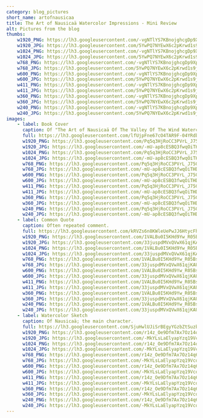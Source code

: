 ```yaml
---
category: blog_pictures
short_name: artofnausicaa
title: The Art of Nausicaä Watercolor Impressions - Mini Review
alt: Pictures from the blog
thumbs:
    w1920_PNG: https://lh3.googleusercontent.com/-vgNTlYS7KBnojghcgDp9XpwYl0XLm1oLSVWZdJMnEq_AoPLrJ5aEKrx_iu6YiTEyGvJOmDy9ROTRVPlqAWJLviErehfMglNqLCDrix0aiI7k3WyQuBPyWA1xgVcaB78ukAo2Ooofg=w355
    w1920_JPG: https://lh3.googleusercontent.com/5YwPQ7NYEwX6c2pKrwd1s9jbY_rq0qpPhv2ATulHlSwIJ5fiCSJwjgMt-MXjkRnmKtqN3QP8HFBsVzSqZpnQlhl3nXNgwsp2Acd9O5WjX-Hs_73bwgdVPIoAKjPHeQ7Zp_VtdG0MxQ=w355
    w1024_PNG: https://lh3.googleusercontent.com/-vgNTlYS7KBnojghcgDp9XpwYl0XLm1oLSVWZdJMnEq_AoPLrJ5aEKrx_iu6YiTEyGvJOmDy9ROTRVPlqAWJLviErehfMglNqLCDrix0aiI7k3WyQuBPyWA1xgVcaB78ukAo2Ooofg=w284
    w1024_JPG: https://lh3.googleusercontent.com/5YwPQ7NYEwX6c2pKrwd1s9jbY_rq0qpPhv2ATulHlSwIJ5fiCSJwjgMt-MXjkRnmKtqN3QP8HFBsVzSqZpnQlhl3nXNgwsp2Acd9O5WjX-Hs_73bwgdVPIoAKjPHeQ7Zp_VtdG0MxQ=w284
    w768_PNG: https://lh3.googleusercontent.com/-vgNTlYS7KBnojghcgDp9XpwYl0XLm1oLSVWZdJMnEq_AoPLrJ5aEKrx_iu6YiTEyGvJOmDy9ROTRVPlqAWJLviErehfMglNqLCDrix0aiI7k3WyQuBPyWA1xgVcaB78ukAo2Ooofg=w213
    w768_JPG: https://lh3.googleusercontent.com/5YwPQ7NYEwX6c2pKrwd1s9jbY_rq0qpPhv2ATulHlSwIJ5fiCSJwjgMt-MXjkRnmKtqN3QP8HFBsVzSqZpnQlhl3nXNgwsp2Acd9O5WjX-Hs_73bwgdVPIoAKjPHeQ7Zp_VtdG0MxQ=w213
    w600_PNG: https://lh3.googleusercontent.com/-vgNTlYS7KBnojghcgDp9XpwYl0XLm1oLSVWZdJMnEq_AoPLrJ5aEKrx_iu6YiTEyGvJOmDy9ROTRVPlqAWJLviErehfMglNqLCDrix0aiI7k3WyQuBPyWA1xgVcaB78ukAo2Ooofg=w166
    w600_JPG: https://lh3.googleusercontent.com/5YwPQ7NYEwX6c2pKrwd1s9jbY_rq0qpPhv2ATulHlSwIJ5fiCSJwjgMt-MXjkRnmKtqN3QP8HFBsVzSqZpnQlhl3nXNgwsp2Acd9O5WjX-Hs_73bwgdVPIoAKjPHeQ7Zp_VtdG0MxQ=w166
    w411_PNG: https://lh3.googleusercontent.com/-vgNTlYS7KBnojghcgDp9XpwYl0XLm1oLSVWZdJMnEq_AoPLrJ5aEKrx_iu6YiTEyGvJOmDy9ROTRVPlqAWJLviErehfMglNqLCDrix0aiI7k3WyQuBPyWA1xgVcaB78ukAo2Ooofg=w114
    w411_JPG: https://lh3.googleusercontent.com/5YwPQ7NYEwX6c2pKrwd1s9jbY_rq0qpPhv2ATulHlSwIJ5fiCSJwjgMt-MXjkRnmKtqN3QP8HFBsVzSqZpnQlhl3nXNgwsp2Acd9O5WjX-Hs_73bwgdVPIoAKjPHeQ7Zp_VtdG0MxQ=w114
    w360_PNG: https://lh3.googleusercontent.com/-vgNTlYS7KBnojghcgDp9XpwYl0XLm1oLSVWZdJMnEq_AoPLrJ5aEKrx_iu6YiTEyGvJOmDy9ROTRVPlqAWJLviErehfMglNqLCDrix0aiI7k3WyQuBPyWA1xgVcaB78ukAo2Ooofg=w100
    w360_JPG: https://lh3.googleusercontent.com/5YwPQ7NYEwX6c2pKrwd1s9jbY_rq0qpPhv2ATulHlSwIJ5fiCSJwjgMt-MXjkRnmKtqN3QP8HFBsVzSqZpnQlhl3nXNgwsp2Acd9O5WjX-Hs_73bwgdVPIoAKjPHeQ7Zp_VtdG0MxQ=w100
    w240_PNG: https://lh3.googleusercontent.com/-vgNTlYS7KBnojghcgDp9XpwYl0XLm1oLSVWZdJMnEq_AoPLrJ5aEKrx_iu6YiTEyGvJOmDy9ROTRVPlqAWJLviErehfMglNqLCDrix0aiI7k3WyQuBPyWA1xgVcaB78ukAo2Ooofg=w66
    w240_JPG: https://lh3.googleusercontent.com/5YwPQ7NYEwX6c2pKrwd1s9jbY_rq0qpPhv2ATulHlSwIJ5fiCSJwjgMt-MXjkRnmKtqN3QP8HFBsVzSqZpnQlhl3nXNgwsp2Acd9O5WjX-Hs_73bwgdVPIoAKjPHeQ7Zp_VtdG0MxQ=w66
images:
    - label: Book Cover
      caption: Of "The Art of Nausicaä Of The Valley Of The Wind Watercolor Impressions" by Hayao Miyazaki.
      full: https://lh3.googleusercontent.com/lfUjpFne67cO4TAR9F-04YRdbomSmQ-IMjVvyOCJ9SEX9G7yXUYsRcuFXn65Ece72R65fdA5CPwzOkDQpBCSSnnAAZxmI0BrdUjkuI1Ernkl_TLLudQ5P6Mt0k8Onv3J7e5jk9hH0g=w1080-h1440
      w1920_PNG: https://lh3.googleusercontent.com/Pq5q3HjRoCC3PVrL_J75GcHUo3TrNIDLAcwHCnaHS4LlQS97hi3ddsccMVY7NDKiYsg1n8WKn_xFFLsGAJJDes0OiNDH_D9zhjAZhyL9CQ23wDDdO-zQsJ6L5nnBV1IOlVJaYdKPAw=w850
      w1920_JPG: https://lh3.googleusercontent.com/-mU-ap8cESBQ3fwqOiTHDy7O0PxI55lwkac5Kh0DxOy_4tmAo_FrL2IITqrohBuangrTjqAXxE8Wy2indmbLrDBa3CATcsHC9F5_s1Taj36Wbnlbb6L-JqQ-l4vfok5d_GGQyfWiJw=w850
      w1024_PNG: https://lh3.googleusercontent.com/Pq5q3HjRoCC3PVrL_J75GcHUo3TrNIDLAcwHCnaHS4LlQS97hi3ddsccMVY7NDKiYsg1n8WKn_xFFLsGAJJDes0OiNDH_D9zhjAZhyL9CQ23wDDdO-zQsJ6L5nnBV1IOlVJaYdKPAw=w711
      w1024_JPG: https://lh3.googleusercontent.com/-mU-ap8cESBQ3fwqOiTHDy7O0PxI55lwkac5Kh0DxOy_4tmAo_FrL2IITqrohBuangrTjqAXxE8Wy2indmbLrDBa3CATcsHC9F5_s1Taj36Wbnlbb6L-JqQ-l4vfok5d_GGQyfWiJw=w711
      w768_PNG: https://lh3.googleusercontent.com/Pq5q3HjRoCC3PVrL_J75GcHUo3TrNIDLAcwHCnaHS4LlQS97hi3ddsccMVY7NDKiYsg1n8WKn_xFFLsGAJJDes0OiNDH_D9zhjAZhyL9CQ23wDDdO-zQsJ6L5nnBV1IOlVJaYdKPAw=w533
      w768_JPG: https://lh3.googleusercontent.com/-mU-ap8cESBQ3fwqOiTHDy7O0PxI55lwkac5Kh0DxOy_4tmAo_FrL2IITqrohBuangrTjqAXxE8Wy2indmbLrDBa3CATcsHC9F5_s1Taj36Wbnlbb6L-JqQ-l4vfok5d_GGQyfWiJw=w533
      w600_PNG: https://lh3.googleusercontent.com/Pq5q3HjRoCC3PVrL_J75GcHUo3TrNIDLAcwHCnaHS4LlQS97hi3ddsccMVY7NDKiYsg1n8WKn_xFFLsGAJJDes0OiNDH_D9zhjAZhyL9CQ23wDDdO-zQsJ6L5nnBV1IOlVJaYdKPAw=w416
      w600_JPG: https://lh3.googleusercontent.com/-mU-ap8cESBQ3fwqOiTHDy7O0PxI55lwkac5Kh0DxOy_4tmAo_FrL2IITqrohBuangrTjqAXxE8Wy2indmbLrDBa3CATcsHC9F5_s1Taj36Wbnlbb6L-JqQ-l4vfok5d_GGQyfWiJw=w416
      w411_PNG: https://lh3.googleusercontent.com/Pq5q3HjRoCC3PVrL_J75GcHUo3TrNIDLAcwHCnaHS4LlQS97hi3ddsccMVY7NDKiYsg1n8WKn_xFFLsGAJJDes0OiNDH_D9zhjAZhyL9CQ23wDDdO-zQsJ6L5nnBV1IOlVJaYdKPAw=w285
      w411_JPG: https://lh3.googleusercontent.com/-mU-ap8cESBQ3fwqOiTHDy7O0PxI55lwkac5Kh0DxOy_4tmAo_FrL2IITqrohBuangrTjqAXxE8Wy2indmbLrDBa3CATcsHC9F5_s1Taj36Wbnlbb6L-JqQ-l4vfok5d_GGQyfWiJw=w285
      w360_PNG: https://lh3.googleusercontent.com/Pq5q3HjRoCC3PVrL_J75GcHUo3TrNIDLAcwHCnaHS4LlQS97hi3ddsccMVY7NDKiYsg1n8WKn_xFFLsGAJJDes0OiNDH_D9zhjAZhyL9CQ23wDDdO-zQsJ6L5nnBV1IOlVJaYdKPAw=w250
      w360_JPG: https://lh3.googleusercontent.com/-mU-ap8cESBQ3fwqOiTHDy7O0PxI55lwkac5Kh0DxOy_4tmAo_FrL2IITqrohBuangrTjqAXxE8Wy2indmbLrDBa3CATcsHC9F5_s1Taj36Wbnlbb6L-JqQ-l4vfok5d_GGQyfWiJw=w250
      w240_PNG: https://lh3.googleusercontent.com/Pq5q3HjRoCC3PVrL_J75GcHUo3TrNIDLAcwHCnaHS4LlQS97hi3ddsccMVY7NDKiYsg1n8WKn_xFFLsGAJJDes0OiNDH_D9zhjAZhyL9CQ23wDDdO-zQsJ6L5nnBV1IOlVJaYdKPAw=w166
      w240_JPG: https://lh3.googleusercontent.com/-mU-ap8cESBQ3fwqOiTHDy7O0PxI55lwkac5Kh0DxOy_4tmAo_FrL2IITqrohBuangrTjqAXxE8Wy2indmbLrDBa3CATcsHC9F5_s1Taj36Wbnlbb6L-JqQ-l4vfok5d_GGQyfWiJw=w166
    - label: Common Quote
      caption: Often repeated comment.
      full: https://lh3.googleusercontent.com/kRVZs6n8KWleUePwJJ6HtycFhH5lpYaypxMxuzAY0LmBJesph7s-wbqvxCAyQrOaX21GUzbzkeB7u7aMSDLfAPpoBep5rul-xQIxz2GL0HtmS05u-yxnLo1mt6nG6WfqoV1VdchkNw=w1080-h1440
      w1920_PNG: https://lh3.googleusercontent.com/1VALBu0I5KHd9Yw_R05Bsvcu5t6XYuaiyfXIeEYDS_pRgWmi9jeEHIVAS0RdzjuaXQwzRaWTjTtc6BXHScfRxjtqUxYo7zkON7HKAOQ97hqtscEhJOBCyIXlOvGdmoc9J7T1NsIf6A=w850
      w1920_JPG: https://lh3.googleusercontent.com/33juspdMVxQVwX61qjKAUyXqFE_m-IIQlLJyObm5vISfQS58AU67RSC5WnN7ThYPLHvvyM5sThJSvuS-Ov1wi2ad76aMGMalzUGrr0jpycZglXI_BZdvW4FYSyj1nHXGUrxaBZ-8xA=w850
      w1024_PNG: https://lh3.googleusercontent.com/1VALBu0I5KHd9Yw_R05Bsvcu5t6XYuaiyfXIeEYDS_pRgWmi9jeEHIVAS0RdzjuaXQwzRaWTjTtc6BXHScfRxjtqUxYo7zkON7HKAOQ97hqtscEhJOBCyIXlOvGdmoc9J7T1NsIf6A=w711
      w1024_JPG: https://lh3.googleusercontent.com/33juspdMVxQVwX61qjKAUyXqFE_m-IIQlLJyObm5vISfQS58AU67RSC5WnN7ThYPLHvvyM5sThJSvuS-Ov1wi2ad76aMGMalzUGrr0jpycZglXI_BZdvW4FYSyj1nHXGUrxaBZ-8xA=w711
      w768_PNG: https://lh3.googleusercontent.com/1VALBu0I5KHd9Yw_R05Bsvcu5t6XYuaiyfXIeEYDS_pRgWmi9jeEHIVAS0RdzjuaXQwzRaWTjTtc6BXHScfRxjtqUxYo7zkON7HKAOQ97hqtscEhJOBCyIXlOvGdmoc9J7T1NsIf6A=w533
      w768_JPG: https://lh3.googleusercontent.com/33juspdMVxQVwX61qjKAUyXqFE_m-IIQlLJyObm5vISfQS58AU67RSC5WnN7ThYPLHvvyM5sThJSvuS-Ov1wi2ad76aMGMalzUGrr0jpycZglXI_BZdvW4FYSyj1nHXGUrxaBZ-8xA=w533
      w600_PNG: https://lh3.googleusercontent.com/1VALBu0I5KHd9Yw_R05Bsvcu5t6XYuaiyfXIeEYDS_pRgWmi9jeEHIVAS0RdzjuaXQwzRaWTjTtc6BXHScfRxjtqUxYo7zkON7HKAOQ97hqtscEhJOBCyIXlOvGdmoc9J7T1NsIf6A=w416
      w600_JPG: https://lh3.googleusercontent.com/33juspdMVxQVwX61qjKAUyXqFE_m-IIQlLJyObm5vISfQS58AU67RSC5WnN7ThYPLHvvyM5sThJSvuS-Ov1wi2ad76aMGMalzUGrr0jpycZglXI_BZdvW4FYSyj1nHXGUrxaBZ-8xA=w416
      w411_PNG: https://lh3.googleusercontent.com/1VALBu0I5KHd9Yw_R05Bsvcu5t6XYuaiyfXIeEYDS_pRgWmi9jeEHIVAS0RdzjuaXQwzRaWTjTtc6BXHScfRxjtqUxYo7zkON7HKAOQ97hqtscEhJOBCyIXlOvGdmoc9J7T1NsIf6A=w285
      w411_JPG: https://lh3.googleusercontent.com/33juspdMVxQVwX61qjKAUyXqFE_m-IIQlLJyObm5vISfQS58AU67RSC5WnN7ThYPLHvvyM5sThJSvuS-Ov1wi2ad76aMGMalzUGrr0jpycZglXI_BZdvW4FYSyj1nHXGUrxaBZ-8xA=w285
      w360_PNG: https://lh3.googleusercontent.com/1VALBu0I5KHd9Yw_R05Bsvcu5t6XYuaiyfXIeEYDS_pRgWmi9jeEHIVAS0RdzjuaXQwzRaWTjTtc6BXHScfRxjtqUxYo7zkON7HKAOQ97hqtscEhJOBCyIXlOvGdmoc9J7T1NsIf6A=w250
      w360_JPG: https://lh3.googleusercontent.com/33juspdMVxQVwX61qjKAUyXqFE_m-IIQlLJyObm5vISfQS58AU67RSC5WnN7ThYPLHvvyM5sThJSvuS-Ov1wi2ad76aMGMalzUGrr0jpycZglXI_BZdvW4FYSyj1nHXGUrxaBZ-8xA=w250
      w240_PNG: https://lh3.googleusercontent.com/1VALBu0I5KHd9Yw_R05Bsvcu5t6XYuaiyfXIeEYDS_pRgWmi9jeEHIVAS0RdzjuaXQwzRaWTjTtc6BXHScfRxjtqUxYo7zkON7HKAOQ97hqtscEhJOBCyIXlOvGdmoc9J7T1NsIf6A=w166
      w240_JPG: https://lh3.googleusercontent.com/33juspdMVxQVwX61qjKAUyXqFE_m-IIQlLJyObm5vISfQS58AU67RSC5WnN7ThYPLHvvyM5sThJSvuS-Ov1wi2ad76aMGMalzUGrr0jpycZglXI_BZdvW4FYSyj1nHXGUrxaBZ-8xA=w166
    - label: Watercolor Sketch
      caption: Of Nausicaä; the main character.
      full: https://lh3.googleusercontent.com/SjuHwlUJiSrBEgyYGzbZtSuzbjQBvIqeK2bF0izSKudUqLlKSpbtUdrG19_emjmeq6CUZeSd4nlQJv6cq8zWH-6emFWFfsNp-i6ku8Y8gUrHd2QH2NjJEppwMT5QNI7b1pv0HTCCWQ=w1080-h1440
      w1920_PNG: https://lh3.googleusercontent.com/r14z_Oe9Dfm7Ax7Oz14q6IVLuBKaTq4iulbQHjpYSfWcV60ViNE8F7SD2Xvp0U4-ah4tzRquP6rw0c8QXehuNjvNayVH6VDPWgUo7ynSouPEKfQ0WnYwe3D16f-3TqXP2Kk3mkEqHw=w850
      w1920_JPG: https://lh3.googleusercontent.com/-MkYLsLaElyapYzq19VcqYECK3raP5LinkpWk7HcmZ2AIV1j8JpWMaDfVteQOHu0DFhuW4gsOfJcOssCeoxg5fJ7vNfY9vpMzQqDhFf0Mt4CZ40lT2ZL7-gACLV91IeKWifWgouh-Q=w850
      w1024_PNG: https://lh3.googleusercontent.com/r14z_Oe9Dfm7Ax7Oz14q6IVLuBKaTq4iulbQHjpYSfWcV60ViNE8F7SD2Xvp0U4-ah4tzRquP6rw0c8QXehuNjvNayVH6VDPWgUo7ynSouPEKfQ0WnYwe3D16f-3TqXP2Kk3mkEqHw=w711
      w1024_JPG: https://lh3.googleusercontent.com/-MkYLsLaElyapYzq19VcqYECK3raP5LinkpWk7HcmZ2AIV1j8JpWMaDfVteQOHu0DFhuW4gsOfJcOssCeoxg5fJ7vNfY9vpMzQqDhFf0Mt4CZ40lT2ZL7-gACLV91IeKWifWgouh-Q=w711
      w768_PNG: https://lh3.googleusercontent.com/r14z_Oe9Dfm7Ax7Oz14q6IVLuBKaTq4iulbQHjpYSfWcV60ViNE8F7SD2Xvp0U4-ah4tzRquP6rw0c8QXehuNjvNayVH6VDPWgUo7ynSouPEKfQ0WnYwe3D16f-3TqXP2Kk3mkEqHw=w533
      w768_JPG: https://lh3.googleusercontent.com/-MkYLsLaElyapYzq19VcqYECK3raP5LinkpWk7HcmZ2AIV1j8JpWMaDfVteQOHu0DFhuW4gsOfJcOssCeoxg5fJ7vNfY9vpMzQqDhFf0Mt4CZ40lT2ZL7-gACLV91IeKWifWgouh-Q=w533
      w600_PNG: https://lh3.googleusercontent.com/r14z_Oe9Dfm7Ax7Oz14q6IVLuBKaTq4iulbQHjpYSfWcV60ViNE8F7SD2Xvp0U4-ah4tzRquP6rw0c8QXehuNjvNayVH6VDPWgUo7ynSouPEKfQ0WnYwe3D16f-3TqXP2Kk3mkEqHw=w416
      w600_JPG: https://lh3.googleusercontent.com/-MkYLsLaElyapYzq19VcqYECK3raP5LinkpWk7HcmZ2AIV1j8JpWMaDfVteQOHu0DFhuW4gsOfJcOssCeoxg5fJ7vNfY9vpMzQqDhFf0Mt4CZ40lT2ZL7-gACLV91IeKWifWgouh-Q=w416
      w411_PNG: https://lh3.googleusercontent.com/r14z_Oe9Dfm7Ax7Oz14q6IVLuBKaTq4iulbQHjpYSfWcV60ViNE8F7SD2Xvp0U4-ah4tzRquP6rw0c8QXehuNjvNayVH6VDPWgUo7ynSouPEKfQ0WnYwe3D16f-3TqXP2Kk3mkEqHw=w285
      w411_JPG: https://lh3.googleusercontent.com/-MkYLsLaElyapYzq19VcqYECK3raP5LinkpWk7HcmZ2AIV1j8JpWMaDfVteQOHu0DFhuW4gsOfJcOssCeoxg5fJ7vNfY9vpMzQqDhFf0Mt4CZ40lT2ZL7-gACLV91IeKWifWgouh-Q=w285
      w360_PNG: https://lh3.googleusercontent.com/r14z_Oe9Dfm7Ax7Oz14q6IVLuBKaTq4iulbQHjpYSfWcV60ViNE8F7SD2Xvp0U4-ah4tzRquP6rw0c8QXehuNjvNayVH6VDPWgUo7ynSouPEKfQ0WnYwe3D16f-3TqXP2Kk3mkEqHw=w250
      w360_JPG: https://lh3.googleusercontent.com/-MkYLsLaElyapYzq19VcqYECK3raP5LinkpWk7HcmZ2AIV1j8JpWMaDfVteQOHu0DFhuW4gsOfJcOssCeoxg5fJ7vNfY9vpMzQqDhFf0Mt4CZ40lT2ZL7-gACLV91IeKWifWgouh-Q=w250
      w240_PNG: https://lh3.googleusercontent.com/r14z_Oe9Dfm7Ax7Oz14q6IVLuBKaTq4iulbQHjpYSfWcV60ViNE8F7SD2Xvp0U4-ah4tzRquP6rw0c8QXehuNjvNayVH6VDPWgUo7ynSouPEKfQ0WnYwe3D16f-3TqXP2Kk3mkEqHw=w166
      w240_JPG: https://lh3.googleusercontent.com/-MkYLsLaElyapYzq19VcqYECK3raP5LinkpWk7HcmZ2AIV1j8JpWMaDfVteQOHu0DFhuW4gsOfJcOssCeoxg5fJ7vNfY9vpMzQqDhFf0Mt4CZ40lT2ZL7-gACLV91IeKWifWgouh-Q=w166
---
```

